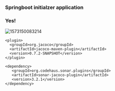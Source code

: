### Springboot initialzer application
### Yes!

![1573150083214](https://github.com/epic-croswords/sonar-analysis-springboot/assets/138249606/73eed7ca-fb1f-4001-9ecb-70fc10523f44)


```
<plugin>
  <groupId>org.jacoco</groupId>
  <artifactId>jacoco-maven-plugin</artifactId>
  <version>0.7.2-SNAPSHOT</version>
</plugin>

<dependency>
   <groupId>org.codehaus.sonar.plugins</groupId>
   <artifactId>sonar-jacoco-plugin</artifactId>
   <version>3.2.1</version>
</dependency>
```
